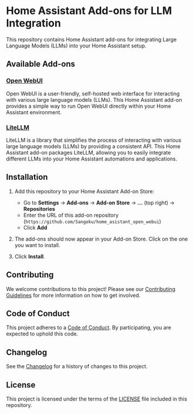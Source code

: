 # Home Assistant Add-ons for LLM Integration

This repository contains Home Assistant add-ons for integrating Large Language Models (LLMs) into your Home Assistant setup.

## Available Add-ons

### [Open WebUI](open-webui)

Open WebUI is a user-friendly, self-hosted web interface for interacting with various large language models (LLMs). This Home Assistant add-on provides a simple way to run Open WebUI directly within your Home Assistant environment.

### [LiteLLM](lite-llm)

LiteLLM is a library that simplifies the process of interacting with various large language models (LLMs) by providing a consistent API. This Home Assistant add-on packages LiteLLM, allowing you to easily integrate different LLMs into your Home Assistant automations and applications.

## Installation

1. Add this repository to your Home Assistant Add-on Store:
   - Go to **Settings** -> **Add-ons** -> **Add-on Store** -> **...** (top right) -> **Repositories**
   - Enter the URL of this add-on repository (`https://github.com/Sangoku/home_asistant_open_webui`)
   - Click **Add**

2. The add-ons should now appear in your Add-on Store. Click on the one you want to install.

3. Click **Install**.

## Contributing

We welcome contributions to this project! Please see our [Contributing Guidelines](CONTRIBUTING.md) for more information on how to get involved.

## Code of Conduct

This project adheres to a [Code of Conduct](CODE_OF_CONDUCT.md). By participating, you are expected to uphold this code.

## Changelog

See the [Changelog](CHANGELOG.md) for a history of changes to this project.

## License

This project is licensed under the terms of the [LICENSE](LICENSE) file included in this repository.